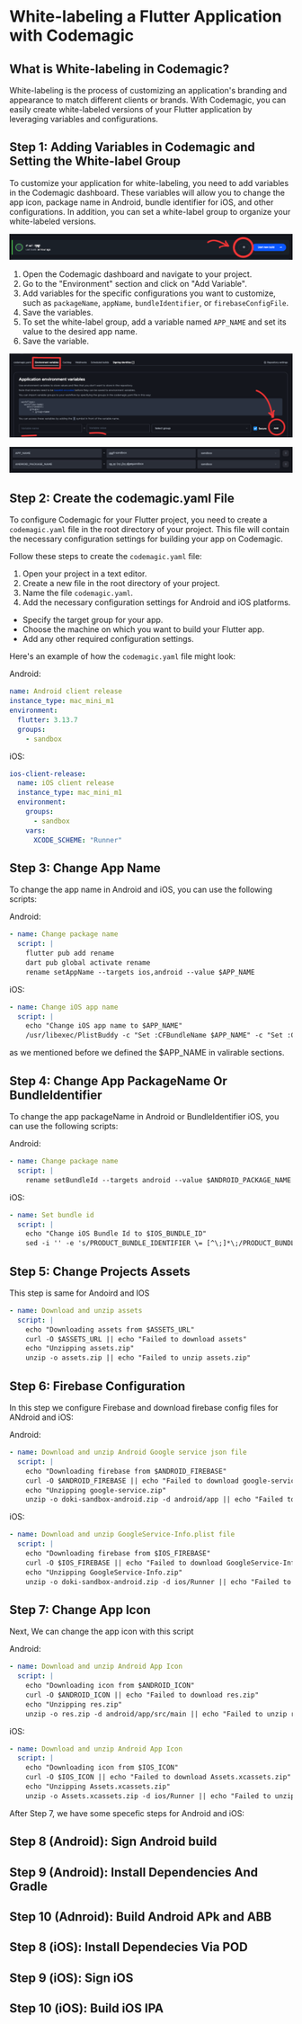 # White-labeling a Flutter Application with Codemagic

## What is White-labeling in Codemagic?

White-labeling is the process of customizing an application's branding and appearance to match different clients or brands. With Codemagic, you can easily create white-labeled versions of your Flutter application by leveraging variables and configurations.

## Step 1: Adding Variables in Codemagic and Setting the White-label Group

To customize your application for white-labeling, you need to add variables in the Codemagic dashboard. These variables will allow you to change the app icon, package name in Android, bundle identifier for iOS, and other configurations. In addition, you can set a white-label group to organize your white-labeled versions.

![Codemagic Variables](images/IMG_20231126_123914_102.jpg)

1. Open the Codemagic dashboard and navigate to your project.
2. Go to the "Environment" section and click on "Add Variable".
3. Add variables for the specific configurations you want to customize, such as `packageName`, `appName`, `bundleIdentifier`, or `firebaseConfigFile`.
4. Save the variables.
5. To set the white-label group, add a variable named `APP_NAME` and set its value to the desired app name.
6. Save the variable.

![Codemagic Variables](images/IMG_20231126_124053_280.jpg)

![Codemagic Variables](images/IMG_20231126_124206_206.jpg)

## Step 2: Create the codemagic.yaml File

To configure Codemagic for your Flutter project, you need to create a `codemagic.yaml` file in the root directory of your project. This file will contain the necessary configuration settings for building your app on Codemagic.

Follow these steps to create the `codemagic.yaml` file:

1. Open your project in a text editor.
2. Create a new file in the root directory of your project.
3. Name the file `codemagic.yaml`.
4. Add the necessary configuration settings for Android and iOS platforms.

- Specify the target group for your app.
- Choose the machine on which you want to build your Flutter app.
- Add any other required configuration settings.

Here's an example of how the `codemagic.yaml` file might look:

Android:

```yaml
name: Android client release
instance_type: mac_mini_m1
environment:
  flutter: 3.13.7
  groups:
    - sandbox
```

iOS:

```yaml
ios-client-release:
  name: iOS client release
  instance_type: mac_mini_m1
  environment:
    groups:
      - sandbox
    vars:
      XCODE_SCHEME: "Runner"
```

## Step 3: Change App Name

To change the app name in Android and iOS, you can use the following scripts:

Android:

```yaml
- name: Change package name
  script: |
    flutter pub add rename
    dart pub global activate rename
    rename setAppName --targets ios,android --value $APP_NAME
```

iOS:

```yaml
- name: Change iOS app name
  script: |
    echo "Change iOS app name to $APP_NAME"
    /usr/libexec/PlistBuddy -c "Set :CFBundleName $APP_NAME" -c "Set :CFBundleDisplayName $APP_NAME" ios/${XCODE_SCHEME}/Info.plist
```

as we mentioned before we defined the $APP_NAME in valirable sections.

## Step 4: Change App PackageName Or BundleIdentifier

To change the app packageName in Android or BundleIdentifier iOS, you can use the following scripts:

Android:

```yaml
- name: Change package name
  script: |
    rename setBundleId --targets android --value $ANDROID_PACKAGE_NAME
```

iOS:

```yaml
- name: Set bundle id
  script: |
    echo "Change iOS Bundle Id to $IOS_BUNDLE_ID"
    sed -i '' -e 's/PRODUCT_BUNDLE_IDENTIFIER \= [^\;]*\;/PRODUCT_BUNDLE_IDENTIFIER = '${IOS_BUNDLE_ID}';/' ios/${XCODE_SCHEME}.xcodeproj/project.pbxproj
```

## Step 5: Change Projects Assets

This step is same for Andoird and IOS

```yaml
- name: Download and unzip assets
  script: |
    echo "Downloading assets from $ASSETS_URL"
    curl -O $ASSETS_URL || echo "Failed to download assets"
    echo "Unzipping assets.zip"
    unzip -o assets.zip || echo "Failed to unzip assets.zip"
```

## Step 6: Firebase Configuration

In this step we configure Firebase and download firebase config files for ANdroid and iOS:

Android:

```yaml
- name: Download and unzip Android Google service json file
  script: |
    echo "Downloading firebase from $ANDROID_FIREBASE"
    curl -O $ANDROID_FIREBASE || echo "Failed to download google-service"
    echo "Unzipping google-service.zip"
    unzip -o doki-sandbox-android.zip -d android/app || echo "Failed to unzip google-service.zip"
```

iOS:

```yaml
- name: Download and unzip GoogleService-Info.plist file
  script: |
    echo "Downloading firebase from $IOS_FIREBASE"
    curl -O $IOS_FIREBASE || echo "Failed to download GoogleService-Info"
    echo "Unzipping GoogleService-Info.zip"
    unzip -o doki-sandbox-android.zip -d ios/Runner || echo "Failed to unzip GoogleService-Info.zip"
```

## Step 7: Change App Icon

Next, We can change the app icon with this script

Android:

```yaml
- name: Download and unzip Android App Icon
  script: |
    echo "Downloading icon from $ANDROID_ICON"
    curl -O $ANDROID_ICON || echo "Failed to download res.zip"
    echo "Unzipping res.zip"
    unzip -o res.zip -d android/app/src/main || echo "Failed to unzip res.zip"
```

iOS:

```yaml
- name: Download and unzip Android App Icon
  script: |
    echo "Downloading icon from $IOS_ICON"
    curl -O $IOS_ICON || echo "Failed to download Assets.xcassets.zip"
    echo "Unzipping Assets.xcassets.zip"
    unzip -o Assets.xcassets.zip -d ios/Runner || echo "Failed to unzip Assets.xcassets.zip"
```

After Step 7, we have some specefic steps for Android and iOS:

## Step 8 (Android): Sign Android build

## Step 9 (Android): Install Dependencies And Gradle

## Step 10 (Adnroid): Build Android APk and ABB 



## Step 8 (iOS): Install Dependecies Via POD

## Step 9 (iOS):  Sign iOS 

## Step 10 (iOS):  Build iOS IPA


